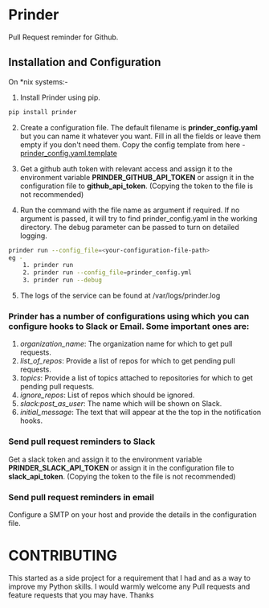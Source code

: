 # Prinder
Pull Request reminder for Github.

## Installation and Configuration
On *nix systems:-

1. Install Prinder using pip. 
```bash
pip install prinder
```
2. Create a configuration file. The default filename is **prinder_config.yaml** but you can name it whatever you want. Fill in all the fields or leave them empty if you don't need them. Copy the config template from here - [prinder_config.yaml.template](https://github.com/masterlittle/Prinder/blob/master/prinder_config.yaml.template)

3. Get a github auth token with relevant access and assign it to the environment variable **PRINDER_GITHUB_API_TOKEN** or assign it in the configuration file to **github_api_token**. (Copying the token to the file is not recommended)

4. Run the command with the file name as argument if required. If no argument is passed, it will try to find prinder_config.yaml in the working directory. The debug parameter can be passed to turn on detailed logging. 
```bash
prinder run --config_file=<your-configuration-file-path>
eg -
    1. prinder run
    2. prinder run --config_file=prinder_config.yml
    3. prinder run --debug
```

5. The logs of the service can be found at /var/logs/prinder.log
### Prinder has a number of configurations using which you can configure hooks to Slack or Email. Some important ones are:

1. *organization_name*: The organization name for which to get pull requests.
2. *list_of_repos*: Provide a list of repos for which to get pending pull requests.
3. *topics*: Provide a list of topics attached to repositories for which to get pending pull requests.
4. *ignore_repos*: List of repos which should be ignored.
5. *slack:post_as_user*: The name which will be shown on Slack.
6. *initial_message*: The text that will appear at the the top in the notification hooks.

### Send pull request reminders to Slack
Get a slack token and assign it to the environment variable **PRINDER_SLACK_API_TOKEN** or assign it in the configuration file to **slack_api_token**. (Copying the token to the file is not recommended)

### Send pull request reminders in email
Configure a SMTP on your host and provide the details in the configuration file. 

# CONTRIBUTING
This started as a side project for a requirement that I had and as a way to improve my Python skills. I would warmly welcome any Pull requests and feature requests that you may have. Thanks  
